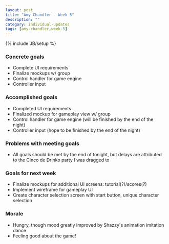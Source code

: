 ```yaml
---
layout: post
title: "Amy Chandler - Week 5"
description: ""
category: individual-updates
tags: [amy-chandler,week-5]
---
```

{% include JB/setup %}

### Concrete goals
 - Complete UI requirements
 - Finalize mockups w/ group
 - Control handler for game engine
 - Controller input

### Accomplished goals
 - Completed UI requirements
 - Finalized mockup for gameplay view w/ group
 - Control handler for game engine  (will be finished by the end of the night)
 - Controller input (hope to be finished by the end of the night)
 
### Problems with meeting goals
 - All goals should be met by the end of tonight, but delays are attributed to the Cinco de Drinko party I was dragged to

### Goals for next week
 - Finalize mockups for additional UI screens: tutorial(?)/scores(?)
 - Implement wireframe for gameplay UI
 - Create character selection screen with start button, unique character selection
 
### Morale
 - Hungry, though mood greatly improved by Shazzy's animation imitation dance
 - Feeling good about the game!